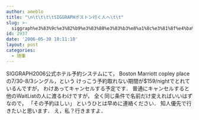 ```yaml
---
author: ameblo
title: "\n\t\t\t\tSIGGRAPHボストン行く人へ\t\t"
slug: >-
  siggraph%e3%83%9c%e3%82%b9%e3%83%88%e3%83%b3%e8%a1%8c%e3%81%8f%e4%ba%ba%e3%81%b8
id: 2937
date: '2006-05-30 10:11:10'
layout: post
categories:
  - 随筆
---
```


SIGGRAPH2006公式ホテル予約システムにて， Boston Marriott copley placeの7/30-8/3シングル，という けっこう予約取れない期間が$159/nightでとれているんですが， わけあってキャンセルする予定です． 普通にキャンセルすると他のWaitListの人に渡るわけですが， 全く同じ条件で名前だけ変えればいいはずなので， 「その予約ほしい」 というひとは早めに連絡ください． 知人優先で行きたいと思います． え，私？行きますよ．